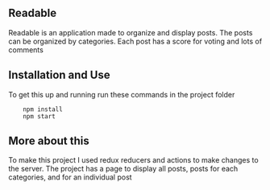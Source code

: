 ## Readable

Readable is an application made to organize and display posts. The posts can be organized by categories. Each post has a score for voting and lots of comments

## Installation and Use
 
To get this up and running run these commands in the project folder

```
	npm install
	npm start
```

## More about this 

To make this project I used redux reducers and actions to make changes to the server. The project has a page to display all posts, posts for each categories, and for an individual post
